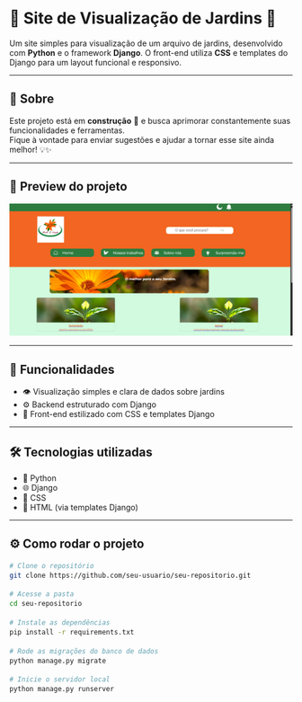 # 🌿 Site de Visualização de Jardins 🌿

Um site simples para visualização de um arquivo de jardins, desenvolvido com **Python** e o framework **Django**. O front-end utiliza **CSS** e templates do Django para um layout funcional e responsivo.

---

## 📝 Sobre

Este projeto está em **construção** 🚧 e busca aprimorar constantemente suas funcionalidades e ferramentas.  
Fique à vontade para enviar sugestões e ajudar a tornar esse site ainda melhor! 💡✨

---

## 📸 Preview do projeto

![Print do site](galeria/jardim.png)

---

## 🚀 Funcionalidades

- 👁️ Visualização simples e clara de dados sobre jardins  
- ⚙️ Backend estruturado com Django  
- 🎨 Front-end estilizado com CSS e templates Django  

---

## 🛠️ Tecnologias utilizadas

- 🐍 Python  
- 🌐 Django  
- 🎨 CSS  
- 📄 HTML (via templates Django)  

---

## ⚙️ Como rodar o projeto

```bash
# Clone o repositório
git clone https://github.com/seu-usuario/seu-repositorio.git

# Acesse a pasta
cd seu-repositorio

# Instale as dependências
pip install -r requirements.txt

# Rode as migrações do banco de dados
python manage.py migrate

# Inicie o servidor local
python manage.py runserver

